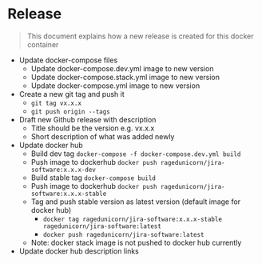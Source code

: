 # Release

> This document explains how a new release is created for this docker container

* Update docker-compose files
  * Update docker-compose.dev.yml image to new version
  * Update docker-compose.stack.yml image to new version
  * Update docker-compose.yml image to new version
* Create a new git tag and push it
  * `git tag vx.x.x`
  * `git push origin --tags`
* Draft new Github release with description
  * Title should be the version e.g. vx.x.x
  * Short description of what was added newly
* Update docker hub
  * Build dev tag `docker-compose -f docker-compose.dev.yml build`
  * Push image to dockerhub `docker push ragedunicorn/jira-software:x.x.x-dev`
  * Build stable tag `docker-compose build`
  * Push image to dockerhub `docker push ragedunicorn/jira-software:x.x.x-stable`
  * Tag and push stable version as latest version (default image for docker hub)
    * `docker tag ragedunicorn/jira-software:x.x.x-stable ragedunicorn/jira-software:latest`
    * `docker push ragedunicorn/jira-software:latest`
  * Note: docker stack image is not pushed to docker hub currently
* Update docker hub description links
